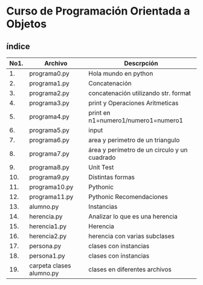 # Curso de Programación Orientada a Objetos

## índice

|No1.|Archivo|Descrpción|
|--|--|--|
|1.|programa0.py|Hola mundo en python|
|2.|programa1.py| Concatenación|
|3.|programa2.py|concatenación utilizando str. format|
|4.|programa3.py|print y Operaciones Aritmeticas|
|5.|programa4.py|print en n1=numero1/numero1=numero1|
|6.|programa5.py|input|
|7.|programa6.py| area  y perimetro de un triangulo|
|8.|programa7.py|área y perímetro de un circulo y un cuadrado|
|9.|programa8.py|Unit Test|
|10.|programa9.py|Distintas formas|
|11.|programa10.py|Pythonic|
|12.|programa11.py| Pythonic Recomendaciones|
|13.|alumno.py|Instancias|
|14.|herencia.py|Analizar lo que es una herencia|
|15.|herencia1.py|Herencia|
|16.|herencia2.py| herencia con varias subclases|
|17.|persona.py|clases con instancias|
|18.|persona1.py| clases con instancias|
|19.| carpeta clases alumno.py| clases en diferentes archivos|